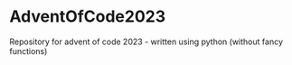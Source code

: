 # AdventOfCode2023
Repository for advent of code 2023 - written using python (without fancy functions)
